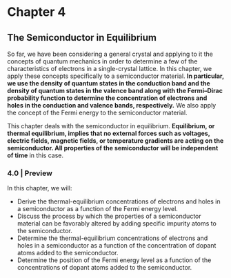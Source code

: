 # Chapter 4

## The Semiconductor in Equilibrium

So far, we have been considering a general crystal and applying to it the concepts of quantum mechanics in order to determine a few of the characteristics of electrons in a single-crystal lattice. In this chapter, we apply these concepts specifically to a semiconductor material. **In particular, we use the density of quantum states in the conduction band and the density of quantum states in the valence band along with the Fermi–Dirac probability function to determine the concentration of electrons and holes in the conduction and valence bands, respectively.** We also apply the concept of the Fermi energy to the semiconductor material.

This chapter deals with the semiconductor in equilibrium. **Equilibrium, or thermal equilibrium, implies that no external forces such as voltages, electric fields, magnetic fields, or temperature gradients are acting on the semiconductor. All properties of the semiconductor will be independent of time** in this case.

### 4.0 | Preview

In this chapter, we will:

- Derive the thermal-equilibrium concentrations of electrons and holes in a semiconductor as a function of the Fermi energy level.
- Discuss the process by which the properties of a semiconductor material can be favorably altered by adding specific impurity atoms to the semiconductor.
- Determine the thermal-equilibrium concentrations of electrons and holes in a semiconductor as a function of the concentration of dopant atoms added to the semiconductor.
- Determine the position of the Fermi energy level as a function of the concentrations of dopant atoms added to the semiconductor.